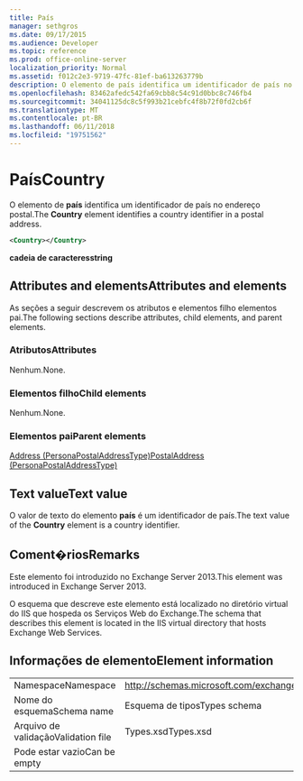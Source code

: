 ```yaml
---
title: País
manager: sethgros
ms.date: 09/17/2015
ms.audience: Developer
ms.topic: reference
ms.prod: office-online-server
localization_priority: Normal
ms.assetid: f012c2e3-9719-47fc-81ef-ba613263779b
description: O elemento de país identifica um identificador de país no endereço postal.
ms.openlocfilehash: 83462afedc542fa69cbb8c54c91d0bbc8c746fb4
ms.sourcegitcommit: 34041125dc8c5f993b21cebfc4f8b72f0fd2cb6f
ms.translationtype: MT
ms.contentlocale: pt-BR
ms.lasthandoff: 06/11/2018
ms.locfileid: "19751562"
---
```

# <a name="country"></a><span data-ttu-id="b654d-103">País</span><span class="sxs-lookup"><span data-stu-id="b654d-103">Country</span></span>

<span data-ttu-id="b654d-104">O elemento de **país** identifica um identificador de país no endereço postal.</span><span class="sxs-lookup"><span data-stu-id="b654d-104">The **Country** element identifies a country identifier in a postal address.</span></span> 
  
```XML
<Country></Country>
```

 <span data-ttu-id="b654d-105">**cadeia de caracteres**</span><span class="sxs-lookup"><span data-stu-id="b654d-105">**string**</span></span>
## <a name="attributes-and-elements"></a><span data-ttu-id="b654d-106">Attributes and elements</span><span class="sxs-lookup"><span data-stu-id="b654d-106">Attributes and elements</span></span>

<span data-ttu-id="b654d-107">As seções a seguir descrevem os atributos e elementos filho elementos pai.</span><span class="sxs-lookup"><span data-stu-id="b654d-107">The following sections describe attributes, child elements, and parent elements.</span></span>
  
### <a name="attributes"></a><span data-ttu-id="b654d-108">Atributos</span><span class="sxs-lookup"><span data-stu-id="b654d-108">Attributes</span></span>

<span data-ttu-id="b654d-109">Nenhum.</span><span class="sxs-lookup"><span data-stu-id="b654d-109">None.</span></span>
  
### <a name="child-elements"></a><span data-ttu-id="b654d-110">Elementos filho</span><span class="sxs-lookup"><span data-stu-id="b654d-110">Child elements</span></span>

<span data-ttu-id="b654d-111">Nenhum.</span><span class="sxs-lookup"><span data-stu-id="b654d-111">None.</span></span>
  
### <a name="parent-elements"></a><span data-ttu-id="b654d-112">Elementos pai</span><span class="sxs-lookup"><span data-stu-id="b654d-112">Parent elements</span></span>

[<span data-ttu-id="b654d-113">Address (PersonaPostalAddressType)</span><span class="sxs-lookup"><span data-stu-id="b654d-113">PostalAddress (PersonaPostalAddressType)</span></span>](postaladdress-personapostaladdresstype.md)
  
## <a name="text-value"></a><span data-ttu-id="b654d-114">Text value</span><span class="sxs-lookup"><span data-stu-id="b654d-114">Text value</span></span>

<span data-ttu-id="b654d-115">O valor de texto do elemento **país** é um identificador de país.</span><span class="sxs-lookup"><span data-stu-id="b654d-115">The text value of the **Country** element is a country identifier.</span></span> 
  
## <a name="remarks"></a><span data-ttu-id="b654d-116">Coment�rios</span><span class="sxs-lookup"><span data-stu-id="b654d-116">Remarks</span></span>

<span data-ttu-id="b654d-117">Este elemento foi introduzido no Exchange Server 2013.</span><span class="sxs-lookup"><span data-stu-id="b654d-117">This element was introduced in Exchange Server 2013.</span></span>
  
<span data-ttu-id="b654d-118">O esquema que descreve este elemento está localizado no diretório virtual do IIS que hospeda os Serviços Web do Exchange.</span><span class="sxs-lookup"><span data-stu-id="b654d-118">The schema that describes this element is located in the IIS virtual directory that hosts Exchange Web Services.</span></span>
  
## <a name="element-information"></a><span data-ttu-id="b654d-119">Informações de elemento</span><span class="sxs-lookup"><span data-stu-id="b654d-119">Element information</span></span>

|||
|:-----|:-----|
|<span data-ttu-id="b654d-120">Namespace</span><span class="sxs-lookup"><span data-stu-id="b654d-120">Namespace</span></span>  <br/> |http://schemas.microsoft.com/exchange/services/2006/types  <br/> |
|<span data-ttu-id="b654d-121">Nome do esquema</span><span class="sxs-lookup"><span data-stu-id="b654d-121">Schema name</span></span>  <br/> |<span data-ttu-id="b654d-122">Esquema de tipos</span><span class="sxs-lookup"><span data-stu-id="b654d-122">Types schema</span></span>  <br/> |
|<span data-ttu-id="b654d-123">Arquivo de validação</span><span class="sxs-lookup"><span data-stu-id="b654d-123">Validation file</span></span>  <br/> |<span data-ttu-id="b654d-124">Types.xsd</span><span class="sxs-lookup"><span data-stu-id="b654d-124">Types.xsd</span></span>  <br/> |
|<span data-ttu-id="b654d-125">Pode estar vazio</span><span class="sxs-lookup"><span data-stu-id="b654d-125">Can be empty</span></span>  <br/> ||
   

